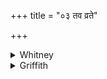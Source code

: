 +++
title = "०३ तव व्रते"

+++

<details><summary>Whitney</summary>

### Translation
3. In \[conformity with\] thy course (*vratá*) people (*jána*) go to  
rest; when thou art risen, they go forth, O thou of beauteous luster;  
ye, O Vāyu and Savitar, defend beings—do ye free us from distress.

### Notes
Ppp. has *yachatas* for *rakṣathas* at end of **c**; the comm., with a  
couple of SPP's mss., reads *rakṣatas;* and he paraphrases it, without a  
word of remark, with *pālayathas*.
</details>

<details><summary>Griffith</summary>

Beauteously bright! men rest in thy dominion when thou hast risen up and hastened onward. Ye, Vayu, Savitar, preserve all creatures. Deliver us, ye, twain, from grief and trouble.
</details>
